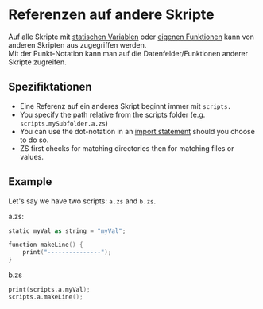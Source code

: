 # Referenzen auf andere Skripte

Auf alle Skripte mit [statischen Variablen](/AdvancedFunctions/Global_Static_Variables/) oder [eigenen Funktionen](/AdvancedFunctions/Custom_Functions/) kann von anderen Skripten aus zugegriffen werden.  
Mit der Punkt-Notation kann man auf die Datenfelder/Funktionen anderer Skripte zugreifen.

## Spezifiktationen

- Eine Referenz auf ein anderes Skript beginnt immer mit `scripts.`
- You specify the path relative from the scripts folder (e.g. `scripts.mySubfolder.a.zs`)
- You can use the dot-notation in an [import statement](/AdvancedFunctions/Import/) should you choose to do so.
- ZS first checks for matching directories then for matching files or values.

## Example

Let's say we have two scripts: `a.zs` and `b.zs`.

a.zs:

```kotlin
static myVal as string = "myVal";

function makeLine() {
    print("---------------");
}
```

b.zs

```kotlin
print(scripts.a.myVal);
scripts.a.makeLine();
```